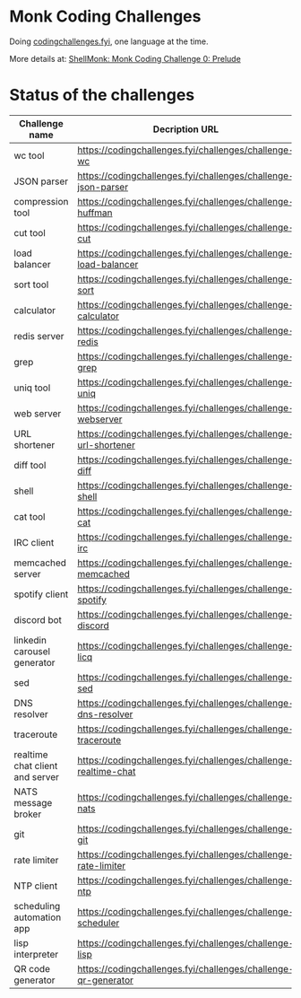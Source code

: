 # Monk Coding Challenges

Doing [codingchallenges.fyi](https://codingchallenges.fyi), one language at the time.

More details at:
[ShellMonk: Monk Coding Challenge 0: Prelude](https://shellmonk.io/posts/monk-coding-challenge-0-prelude/)

# Status of the challenges

| Challenge name | Decription URL | Solution URL | Language | Status | 
| -------------- | -------------- | ------------ | -------- | ------ |
| wc tool | https://codingchallenges.fyi/challenges/challenge-wc | N/A | N/A | TODO |
| JSON parser | https://codingchallenges.fyi/challenges/challenge-json-parser | N/A | N/A | TODO |
| compression tool | https://codingchallenges.fyi/challenges/challenge-huffman | N/A | N/A | TODO |
| cut tool | https://codingchallenges.fyi/challenges/challenge-cut | N/A | N/A | TODO |
| load balancer | https://codingchallenges.fyi/challenges/challenge-load-balancer | N/A | N/A | TODO |
| sort tool | https://codingchallenges.fyi/challenges/challenge-sort | N/A | N/A | TODO |
| calculator | https://codingchallenges.fyi/challenges/challenge-calculator | N/A | N/A | TODO |
| redis server | https://codingchallenges.fyi/challenges/challenge-redis | N/A | N/A | TODO |
| grep | https://codingchallenges.fyi/challenges/challenge-grep | N/A | N/A | TODO |
| uniq tool | https://codingchallenges.fyi/challenges/challenge-uniq | N/A | N/A | TODO |
| web server | https://codingchallenges.fyi/challenges/challenge-webserver | N/A | N/A | TODO |
| URL shortener | https://codingchallenges.fyi/challenges/challenge-url-shortener | N/A | N/A | TODO |
| diff tool | https://codingchallenges.fyi/challenges/challenge-diff | N/A | N/A | TODO |
| shell | https://codingchallenges.fyi/challenges/challenge-shell | N/A | N/A | TODO |
| cat tool | https://codingchallenges.fyi/challenges/challenge-cat | N/A | N/A | TODO |
| IRC client | https://codingchallenges.fyi/challenges/challenge-irc | N/A | N/A | TODO |
| memcached server | https://codingchallenges.fyi/challenges/challenge-memcached | N/A | N/A | TODO |
| spotify client | https://codingchallenges.fyi/challenges/challenge-spotify | N/A | N/A | TODO |
| discord bot | https://codingchallenges.fyi/challenges/challenge-discord | N/A | N/A | TODO |
| linkedin carousel generator | https://codingchallenges.fyi/challenges/challenge-licq | N/A | N/A | TODO |
| sed | https://codingchallenges.fyi/challenges/challenge-sed | N/A | N/A | TODO |
| DNS resolver | https://codingchallenges.fyi/challenges/challenge-dns-resolver | N/A | N/A | TODO |
| traceroute | https://codingchallenges.fyi/challenges/challenge-traceroute | N/A | N/A | TODO |
| realtime chat client and server | https://codingchallenges.fyi/challenges/challenge-realtime-chat | N/A | N/A | TODO |
| NATS message broker | https://codingchallenges.fyi/challenges/challenge-nats | N/A | N/A | TODO |
| git | https://codingchallenges.fyi/challenges/challenge-git | N/A | N/A | TODO |
| rate limiter | https://codingchallenges.fyi/challenges/challenge-rate-limiter | N/A | N/A | TODO |
| NTP client | https://codingchallenges.fyi/challenges/challenge-ntp | N/A | N/A | TODO |
| scheduling automation app | https://codingchallenges.fyi/challenges/challenge-scheduler | N/A | N/A | TODO |
| lisp interpreter | https://codingchallenges.fyi/challenges/challenge-lisp | N/A | N/A | TODO |
| QR code generator | https://codingchallenges.fyi/challenges/challenge-qr-generator | N/A | N/A | TODO |
